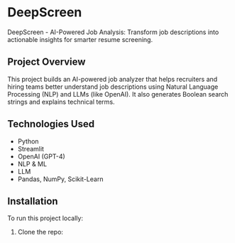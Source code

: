 # DeepScreen

DeepScreen - AI-Powered Job Analysis: Transform job descriptions into actionable insights for smarter resume screening.

## Project Overview
This project builds an AI-powered job analyzer that helps recruiters and hiring teams better understand job descriptions using Natural Language Processing (NLP) and LLMs (like OpenAI). It also generates Boolean search strings and explains technical terms.

## Technologies Used
- Python
- Streamlit
- OpenAI (GPT-4)
- NLP & ML
- LLM
- Pandas, NumPy, Scikit-Learn

## Installation
To run this project locally:

1. Clone the repo:
